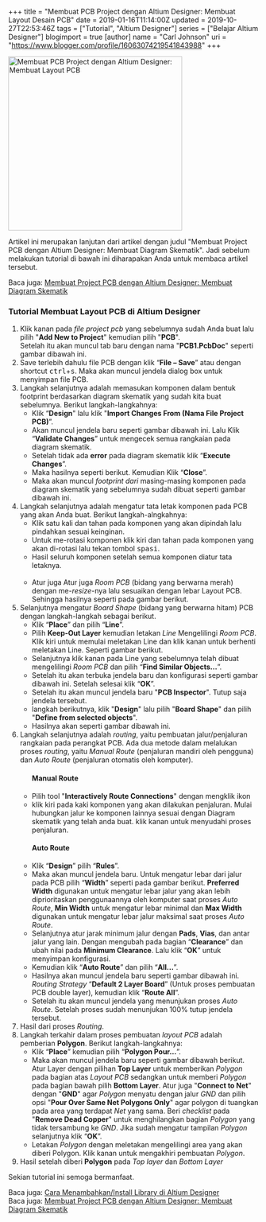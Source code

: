 +++
title = "Membuat PCB Project dengan Altium Designer: Membuat Layout Desain PCB"
date = 2019-01-16T11:14:00Z
updated = 2019-10-27T22:53:46Z
tags = ["Tutorial", "Altium Designer"]
series = ["Belajar Altium Designer"]
blogimport = true 
[author]
	name = "Carl Johnson"
	uri = "https://www.blogger.com/profile/16063074219541843988"
+++

<div class="thumb-post"><noscript><img alt="Membuat PCB Project dengan Altium Designer: Membuat Layout PCB" height="350" src="https://2.bp.blogspot.com/-7JlqMBKRqTU/XDroR3iw27I/AAAAAAAAAG8/mQF6dvZxMmY0KFFMOMK3y6sL541mVQYNACLcBGAs/s1600/PCB.jpg"></noscript></div>   <p>Artikel ini merupakan lanjutan dari artikel dengan judul "Membuat Project PCB dengan Altium Designer: Membuat Diagram Skematik". Jadi sebelum melakukan tutorial di bawah ini diharapakan Anda untuk membaca artikel tersebut.<p><div class='bacajuga'>Baca juga: <a href='/2018/12/membuat-diagram-skematik.html' title='Membuat Project PCB: Membuat Diagram Skematik' target='_blank'>Membuat Project PCB dengan Altium Designer: Membuat Diagram Skematik</a></div><h3>Tutorial Membuat Layout PCB di Altium Designer</h3><ol><li>Klik kanan pada <i>file project pcb</i> yang sebelumnya sudah Anda buat lalu pilih "<b>Add New to Project</b>" kemudian pilih "<b>PCB</b>". <amp-img alt="Membuat file pcb" height="350" layout="responsive" lightbox  role="button" src="https://4.bp.blogspot.com/-PFnnFm3ooDk/XDrpCT6Yl0I/AAAAAAAAAHE/Pcd8uUMYC7IFBBTGbL0ttI6ZUZQ0s-cbgCLcBGAs/s1600/35.jpg" width="615" tabindex="0"></amp-img><br/>Setelah itu akan muncul tab baru dengan nama "<b>PCB1.PcbDoc</b>" seperti gambar dibawah ini. <amp-img alt="lembar kerja pcb" height="350" layout="responsive" lightbox  role="button" src="https://2.bp.blogspot.com/--gI2HYlTeOo/XDrqKvDlHjI/AAAAAAAAAHQ/GjqDijNGHpggyoR7f4zSDhbI9OY_hS3VwCLcBGAs/s1600/36a.jpg" width="615" tabindex="0"></amp-img></li><li>Save terlebih dahulu file PCB dengan klik “<b>File – Save</b>” atau dengan shortcut <kbd>ctrl</kbd>+<kbd>s</kbd>. Maka akan muncul jendela dialog box untuk menyimpan file PCB. <!----Taruh gambar disini----> <amp-img alt="save file pcb" height="350" layout="responsive" lightbox  role="button" src="https://1.bp.blogspot.com/-OudLxaoGV5g/XDrujDrvZPI/AAAAAAAAAHc/hoqmZ8fXWxgi8QusXWI4APJnEbknQgPngCLcBGAs/s1600/37a.jpg" width="615" tabindex="0"></amp-img> </li><li>Langkah selanjutnya adalah memasukan komponen dalam bentuk footprint berdasarkan diagram skematik yang sudah kita buat sebelumnya. Berikut langkah-langkahnya: <ul><li>Klik “<b>Design</b>" lalu klik "<b>Import Changes From (Nama File Project PCB)</b>”. <!----Taruh gambar disini----> <amp-img alt="Import changes from (nama file project PCB)" height="350" layout="responsive" lightbox  role="button" src="https://2.bp.blogspot.com/-Y6adGjwPPVI/XDrvd823zMI/AAAAAAAAAHk/n095W8R2664xoQQOEfra6m55ri2zeFX2ACLcBGAs/s1600/38.jpg" width="615" tabindex="0"></amp-img> </li><li>Akan muncul jendela baru seperti gambar dibawah ini. Lalu Klik “<b>Validate Changes</b>” untuk mengecek semua rangkaian pada diagram skematik. <!----Taruh gambar disini----> <amp-img alt="Validate changes" height="350" layout="responsive" lightbox  role="button" src="https://1.bp.blogspot.com/-4OpAiGUcsu4/XDrwWMp9DdI/AAAAAAAAAHs/FoHTqlTQ0GEm1EMBngJT5_Ieh1FR05dRQCLcBGAs/s1600/39a.jpg" width="615" tabindex="0"></amp-img> </li><li>Setelah tidak ada <b>error</b> pada diagram skematik klik “<b>Execute Changes</b>”. <!----Taruh gambar disini----> <amp-img alt="Execute changes" height="350" layout="responsive" lightbox  role="button" src="https://2.bp.blogspot.com/-dY1WFyJ9lk0/XDrxeqUn8sI/AAAAAAAAAH4/4RlC3MXudg80wymy3m-NATWCviW-oK9-gCLcBGAs/s1600/40a.jpg" width="615" tabindex="0"></amp-img> </li><li>Maka hasilnya seperti berikut. Kemudian Klik “<b>Close</b>”. <!----Taruh gambar disini----> <amp-img alt="close" height="350" layout="responsive" lightbox  role="button" src="https://4.bp.blogspot.com/-JmzZLIjNG9Y/XDryDlHFKVI/AAAAAAAAAIA/8WFferrrygsDpQy6vvOBq9fh5bNJZItpACLcBGAs/s1600/41a.jpg" width="615" tabindex="0"></amp-img> </li><li>Maka akan muncul <i>footprint dari</i> masing-masing komponen pada diagram skematik yang sebelumnya  sudah dibuat seperti gambar dibawah ini. <!----Taruh gambar disini----> <amp-img alt="gambar footprint berdasarkan diagram skematik" height="350" layout="responsive" lightbox  role="button" src="https://1.bp.blogspot.com/-LoSqjpKXdio/XDrzcPUcHoI/AAAAAAAAALc/myLFfZi81asyYgfNE-5ex6Ku2rzfpgblwCPcBGAYYCw/s1600/42.jpg" width="615" tabindex="0"></amp-img> </li></ul></li><li>Langkah selanjutnya adalah mengatur tata letak komponen pada PCB yang akan Anda buat. Berikut langkah-alngkahnya: <ul><li>Klik satu kali dan tahan pada komponen yang akan dipindah lalu pindahkan sesuai keinginan. </li><li>Untuk me-rotasi komponen klik kiri dan tahan pada komponen yang akan di-rotasi lalu tekan tombol <kbd>spasi</kbd>. </li><li>Hasil seluruh komponen setelah semua komponen diatur tata letaknya. <!----Taruh gambar disini----> <amp-img alt="mengatur tata letak komponen" height="350" layout="responsive" lightbox  role="button" src="https://1.bp.blogspot.com/-mKW0Xl-DlfI/XDrzetcou6I/AAAAAAAAALc/-Cumu_EuW4QzT9i88krZHu1p4woouTj6gCPcBGAYYCw/s1600/46.jpg" width="615" tabindex="0"></amp-img></li></li><br/><li>Atur juga Atur juga <i>Room PCB</i> (bidang yang berwarna merah) dengan me-<i>resize</i>-nya lalu sesuaikan dengan lebar Layout PCB. Sehingga hasilnya seperti pada gambar berikut. <!----Taruh gambar disini----> <amp-img alt="mengatur Room PCB" height="350" layout="responsive" lightbox  role="button" src="https://4.bp.blogspot.com/-NOvKUqZMDjc/XDrzfGacffI/AAAAAAAAALc/LOH3NvBQ8V42fZI_2zlK4RKK4RaoggsbQCPcBGAYYCw/s1600/47.jpg" width="615" tabindex="0"></amp-img>  </li></li></ul></li><li>Selanjutnya mengatur <i>Board Shape</i> (bidang yang berwarna hitam)  PCB dengan langkah-langkah sebagai berikut.  <ul><li>Klik “<b>Place</b>” dan pilih “<b>Line</b>”. <!----Taruh gambar disini----> <amp-img alt="membuat line" height="350" layout="responsive" lightbox  role="button" src="https://1.bp.blogspot.com/-c-naGK1futI/XDrzjoif0zI/AAAAAAAAALM/RZEGXDzla7QHLiMS8EgVCxzfB8hOLGKJwCPcBGAYYCw/s1600/53.jp" width="615" tabindex="0"></amp-img> </li></li>  <li>Pilih <b>Keep-Out Layer</b> kemudian letakan <i>Line</i> Mengelilingi <i>Room PCB</i>. Klik kiri untuk memulai meletakan Line dan klik kanan untuk berhenti meletakan Line. Seperti gambar berikut. <!----Taruh gambar disini----> <amp-img alt="meletakan line" height="350" layout="responsive" lightbox  role="button" src="https://1.bp.blogspot.com/-dFeyHR3rlKM/XDrzlA_1NKI/AAAAAAAAALg/1EBOfwCrLE0YisL3TwZ1LQ4jf9YeLEmsgCPcBGAYYCw/s1600/54a.jpg" width="615" tabindex="0"></amp-img> </li></li><li>Selanjutnya klik kanan pada Line yang sebelumnya telah dibuat mengelilingi <i>Room PCB</i> dan pilih “<b>Find Similar Objects...</b>”. <!----Taruh gambar disini----><amp-img src="https://4.bp.blogspot.com/--uTkvE6nK3k/XDrznVOOw5I/AAAAAAAAALU/_2k_rZsZOEMvq_kcErR8qcsDwlleIQTzgCPcBGAYYCw/s1600/58.jpg" width="615" height="350" tabindex="0"></amp-img> </li></li><li>Setelah itu akan terbuka jendela baru dan konfigurasi seperti gambar dibawah ini. Setelah selesai klik “<b>OK</b>”. <!----Taruh gambar disini----> <amp-img alt="Klik OK" height="350" layout="responsive" lightbox  role="button" src="https://2.bp.blogspot.com/-zcD6bgbjfHc/XDrzofI6icI/AAAAAAAAALM/3hSRdpzdlx0Mhd-0k4ePNJrS7zmwlMmFQCPcBGAYYCw/s1600/60.jpg" width="615" tabindex="0"></amp-img> </li></li><li>Setelah itu akan muncul jendela baru "<b>PCB Inspector</b>". Tutup saja jendela tersebut. </li><li>langkah berikutnya, klik "<b>Design</b>" lalu pilih "<b>Board Shape</b>" dan pilih "<b>Define from selected objects</b>". <!----Taruh gambar disini----> <amp-img alt="Board shape" height="350" layout="responsive" lightbox  role="button" src="https://1.bp.blogspot.com/-mLqvon-q924/XDrzpnAL26I/AAAAAAAAALc/t1fu_ykhLxwx0By3PCCgFWllAStiwxshACPcBGAYYCw/s1600/62.jpg" width="615" tabindex="0"></amp-img> </li></li><li>Hasilnya akan seperti gambar dibawah ini. <!----Taruh gambar disini----> <amp-img alt="Hasil board shape" height="350" layout="responsive" lightbox  role="button" src="https://3.bp.blogspot.com/-_XcaPYuzQv0/XDrzp0Z4BMI/AAAAAAAAALM/ELip-CMOYa07A4WQGcMY9c_6zxqsiKotACPcBGAYYCw/s1600/63.jpg" width="615" tabindex="0"></amp-img> </li></li></ul></li><li>Langkah selanjutnya adalah <i>routing</i>, yaitu pembuatan jalur/penjaluran rangkaian pada perangkat PCB. Ada dua metode dalam melalukan proses <i>routing</i>, yaitu <i>Manual Route</i> (penjaluran mandiri oleh pengguna) dan <i>Auto Route</i> (penjaluran otomatis oleh komputer). <ul><h4>Manual Route</h4><li>Pilih tool "<b>Interactively Route Connections</b>" dengan mengklik ikon <amp-img alt="Interactive Route Icon" height="30"  src="https://2.bp.blogspot.com/-x7TRIh0_Hac/XD6jDfF_2-I/AAAAAAAAALs/kB_sn-ERgg0UxVwbxQhAfao4Fi3iXK9vQCLcBGAs/s1600/interactiveroute.jpg" width="30" tabindex="0"></amp-img></li><li>klik kiri pada kaki komponen yang akan dilakukan penjaluran. Mulai hubungkan jalur ke komponen lainnya sesuai dengan Diagram skematik yang telah anda buat. klik kanan untuk menyudahi proses penjaluran. <!----Taruh gambar disini----> <amp-img alt="menghubungkan kaki komponen" height="350" layout="responsive" lightbox  role="button" src="https://4.bp.blogspot.com/-1wu14rrWoII/XDrzq1V0PVI/AAAAAAAAALU/ejFQpCOwD2opkkRlDSZlvkjv__IHwPONgCPcBGAYYCw/s1600/64.jpg" width="615" tabindex="0"></amp-img></li></ul><ul><h4>Auto Route</h4><li>Klik “<b>Design</b>” pilih “<b>Rules</b>”. <!----Taruh gambar disini----></li><amp-img alt="rules" height="350" layout="responsive" lightbox  role="button" src="https://4.bp.blogspot.com/-OhVCkJBwkS4/XD6oJgZNjhI/AAAAAAAAAL4/wkVrGES1OpQ1s31Sf8M64RRIjiHN8Jj3gCLcBGAs/s1600/66.jpg" width="615" tabindex="0"></amp-img> </li><li>Maka akan muncul jendela baru. Untuk mengatur lebar dari jalur pada PCB pilih “<b>Width</b>” seperti pada gambar berikut. <b>Preferred Width</b> digunakan untuk mengatur lebar jalur yang akan lebih diprioritaskan penggunaannya oleh komputer saat proses <i>Auto Route</i>, <b>Min Width</b> untuk mengatur lebar minimal dan <b>Max Width</b> digunakan untuk mengatur lebar jalur maksimal saat proses <i>Auto Route</i>.  <amp-img alt="mengatur lebar jalur" height="350" layout="responsive" lightbox  role="button" src="https://2.bp.blogspot.com/-3QlhZcpRkRA/XDrzsTwYEVI/AAAAAAAAALY/LAeTHRqHeIk4_6TFVn5OFY-3Bpbj9x_3gCPcBGAYYCw/s1600/67.jpg" width="615" tabindex="0"></amp-img> </li><li>Selanjutnya atur jarak minimum jalur dengan <b>Pads</b>, <b>Vias</b>, dan antar jalur yang lain. Dengan mengubah pada bagian “<b>Clearance</b>” dan ubah nilai pada <b>Minimum Clearance</b>. Lalu klik “<b>OK</b>” untuk menyimpan konfigurasi. <!----Taruh gambar disini----> <amp-img alt="mengatur jarak clearance" height="350" layout="responsive" lightbox  role="button" src="https://2.bp.blogspot.com/-XA_yneBhjww/XDrztxvURSI/AAAAAAAAALk/1lSKnRFwqHU15Wm3va6hsYGPiQ6YFCtOQCPcBGAYYCw/s1600/69.jpg" width="615" tabindex="0"></amp-img> </li></li><li>Kemudian klik “<b>Auto Route</b>” dan pilih “<b>All...</b>”. <!----Taruh gambar disini----> <amp-img alt="Auto Route" height="350" layout="responsive" lightbox  role="button" src="https://2.bp.blogspot.com/-fWu4b6Pjea4/XDrzvVFSR6I/AAAAAAAAALg/WgcgGjNlPIMW3R6D2VxnFMcNztqm2HKTQCPcBGAYYCw/s1600/71.jpg" width="615" tabindex="0"></amp-img></li></li><li>Hasilnya akan muncul jendela baru seperti gambar dibawah ini.  <i>Routing Strategy</i>  “<b>Default 2 Layer Board</b>” (Untuk proses pembuatan PCB double layer), kemudian klik “<b>Route All</b>”. <!----Taruh gambar disini----> <amp-img alt="Route All" height="350" layout="responsive" lightbox  role="button" src="https://4.bp.blogspot.com/-qlkqPuirURo/XDrzwkgC3VI/AAAAAAAAALY/tyXNeC-Stuc62U_bfCQu9lZKCGkujXbSwCPcBGAYYCw/s1600/72a.jpg" width="615" tabindex="0"></amp-img></li></li><li>Setelah itu akan muncul jendela yang menunjukan proses <i>Auto Route</i>. Setelah proses sudah menunjukan 100% tutup jendela tersebut. <!----Taruh gambar disini----> <amp-img alt="proses auto route" height="350" layout="responsive" lightbox  role="button" src="https://3.bp.blogspot.com/-BvsQ3YMhrWc/XD6qkDre7PI/AAAAAAAAAME/TXzrPhso4w05P8_1eLiWUdwAZwk0dxszACLcBGAs/s1600/bbaru.jpg" width="615" tabindex="0"></amp-img></li></li></ul></li><li>Hasil dari proses <i>Routing</i>. <!----Taruh gambar disini----> <amp-img alt="hasil proses routing" height="350" layout="responsive" lightbox  role="button" src="https://3.bp.blogspot.com/-0jAA0H-pcCQ/XDrzxekB3mI/AAAAAAAAALg/jqNp8EY37CAPuwXSr7IFcq58v1ZRRx_YACPcBGAYYCw/s1600/73.jpg" width="615" tabindex="0"></amp-img> </li></li><li>Langkah terkahir dalam proses pembuatan <i>layout PCB</i> adalah pemberian <b>Polygon</b>. Berikut langkah-langkahnya: <ul><li>Klik “<b>Place</b>” kemudian pilih “<b>Polygon Pour...</b>”. <!----Taruh gambar disini----> <amp-img alt="Polygon Pour" height="350" layout="responsive" lightbox  role="button" src="https://4.bp.blogspot.com/-A650xAlEVb8/XDrzjxqGllI/AAAAAAAAALg/NhbIQm7TTwsizorrE85NKNYC79tPW_4QgCPcBGAYYCw/s1600/53u.jpg" width="615" tabindex="0"></amp-img> </li></li><li>Maka akan muncul jendela baru seperti gambar dibawah berikut. Atur Layer dengan pilihan <b>Top Layer</b> untuk memberikan <i>Polygon</i> pada bagian atas <i>Layout PCB</i> sedangkan untuk memberi <i>Polygon</i> pada bagian bawah pilih <b>Bottom Layer</b>. Atur juga "<b>Connect to Net</b>" dengan "<b>GND</b>" agar <i>Polygon</i> menyatu dengan jalur <i>GND</i> dan pilih opsi "<b>Pour Over Same Net Polygons Only</b>" agar polygon di tuangkan pada area yang terdapat <i>Net</i> yang sama. Beri <i>checklist</i> pada "<b>Remove Dead Copper</b>" untuk menghilangkan bagian <i>Polygon</i> yang tidak tersambung ke <i>GND</i>. Jika sudah mengatur tampilan <i>Polygon</i> selanjutnya klik “<b>OK</b>”. <!----Taruh gambar disini----> <amp-img alt="Mengatur polygon" height="350" layout="responsive" lightbox  role="button" src="https://3.bp.blogspot.com/-Xa_WP_HlIvc/XDrz1sAAldI/AAAAAAAAALk/_JxfRv5OCCwHBlIuWYGpMDv6bS90EzEbQCPcBGAYYCw/s1600/79.jpg" width="615" tabindex="0"></amp-img> </li></li><li>Letakan <i>Polygon</i> dengan meletakan mengelilingi area yang akan diberi Polygon. Klik kanan untuk mengakhiri pembuatan <i>Polygon</i>. <!----Taruh gambar disini----> <amp-img alt="meletakan polygon di rangkaian" height="350" layout="responsive" lightbox  role="button" src="https://1.bp.blogspot.com/-wynLaIri5NE/XDrz2ee7pBI/AAAAAAAAALc/tb318CLF3ycD9_BpMkaqoit7YeZHaxw9gCPcBGAYYCw/s1600/80.jpg" width="615" tabindex="0"></amp-img> </li></li></ul></li><li>Hasil setelah diberi <b>Polygon</b> pada <i>Top layer</i> dan <i>Bottom Layer</i>  <!----Taruh gambar disini----> <amp-img alt="Hasil keselurhan desain PCB" height="350" layout="responsive" lightbox  role="button" src="https://2.bp.blogspot.com/-SeLD0A06-YY/XDrz5RDiUpI/AAAAAAAAALg/epOVsLT-UjkDpk7_Y2R5Y9ZcuV1RpMLWgCPcBGAYYCw/s1600/84.jpg" width="615" tabindex="0"></amp-img> </li></li></ol><p>Sekian tutorial ini semoga bermanfaat.</p><div class='bacajuga'>Baca juga: <a href='/2018/12/cara-menambahkan-library-di-altium.html' title='Cara Menambahkan/Install Library di Altium Designer' target='_blank'>Cara Menambahkan/Install Library di Altium Designer</a><br/>Baca juga: <a href='https://www.jurusanakelektro.xyz/2018/12/membuat-diagram-skematik.html' title='Membuat Project PCB: Membuat Diagram Skematik' target='_blank'>Membuat Project PCB dengan Altium Designer: Membuat Diagram Skematik</a></div>
